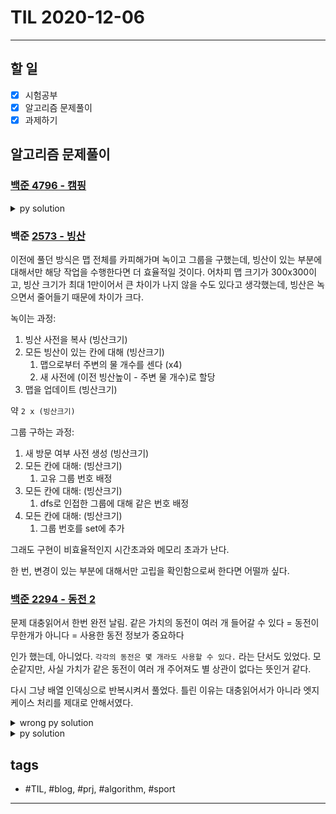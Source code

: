 # TIL 2020-12-06

--------------------------

## 할 일

- [x] 시험공부
- [x] 알고리즘 문제풀이
- [x] 과제하기

## 알고리즘 문제풀이

### [백준 4796 - 캠핑](https://noj.am/4796)


<details><summary markdown="span">py solution</summary>

20일짜리 휴가.
연속 8일 중 5일 사용가능?

답은 14.

반복 단위로 나누어서, 사용 일수를 곱한 만큼 더하고, 남은 부분에 대해서만
사용 가능 일수를 계산하면 된다.


```py

def solve():
    import collections, itertools
    
    L,P,V = ria()
    ans = 0
    cnt = 1
    while(L != 0 or P != 0 or V != 0):
        a,b = V // P, V % P
        it(a, b)
        ans = min(b, L) + a * L
        print(f'Case {cnt}: {ans}')
        L,P,V = ria()
        cnt+=1
    return

```

</details>

### 백준 [2573 - 빙산](http://boj.kr/2573)

이전에 풀던 방식은 맵 전체를 카피해가며 녹이고 그룹을 구했는데, 빙산이 있는 부분에 대해서만 해당 작업을 수행한다면 더 효율적일 것이다. 어차피 맵 크기가 300x300이고, 빙산 크기가 최대 1만이어서 큰 차이가 나지 않을 수도 있다고 생각했는데, 빙산은 녹으면서 줄어들기 때문에 차이가 크다.

녹이는 과정:
1. 빙산 사전을 복사 (빙산크기)
2. 모든 빙산이 있는 칸에 대해 (빙산크기)
   1. 맵으로부터 주변의 물 개수를 센다 (x4)
   2. 새 사전에 (이전 빙산높이 - 주변 물 개수)로 할당
3. 맵을 업데이트 (빙산크기)

약 `2 x (빙산크기)`

그룹 구하는 과정:
1. 새 방문 여부 사전 생성 (빙산크기)
2. 모든 칸에 대해: (빙산크기)
   1. 고유 그룹 번호 배정
3. 모든 칸에 대해: (빙산크기)
   1. dfs로 인접한 그룹에 대해 같은 번호 배정
4. 모든 칸에 대해: (빙산크기)
   1. 그룹 번호를 set에 추가

그래도 구현이 비효율적인지 시간초과와 메모리 초과가 난다.

한 번, 변경이 있는 부분에 대해서만 고립을 확인함으로써 한다면 어떨까 싶다.


### [백준 2294 - 동전 2](http://boj.kr/2294)

문제 대충읽어서 한번 완전 날림.
같은 가치의 동전이 여러 개 들어갈 수 있다 = 동전이 무한개가 아니다 = 사용한 동전 정보가 중요하다

인가 했는데, 아니었다. `각각의 동전은 몇 개라도 사용할 수 있다.` 라는 단서도 있었다. 모순같지만, 사실 가치가 같은 동전이 여러 개 주어져도 별 상관이 없다는 뜻인거 같다.

다시 그냥 배열 인덱싱으로 반복시켜서 풀었다. 틀린 이유는 대충읽어서가 아니라 엣지케이스 처리를 제대로 안해서였다.

<details><summary markdown="span">wrong py solution</summary>

```py
def solve():
    n,k=ria()
    vals = []
    DEFAULT_VALUE = 1e+8
    cache = [DEFAULT_VALUE]*10005
    def precalc():
        for i,v in enumerate(vals):
            # 각 동전들의 가치로 cache배열을 초기화
            if(v < 10002):
                cache[v] = 1
        for i in range(10001):
            if(cache[i]<DEFAULT_VALUE):
                for j,v in enumerate(vals):
                    # 각 동전들의 가치로 cache배열을 업데이트
                    if(v < 10002 and i+v < 10005):
                        cache[i+v] = min(cache[i+v], cache[i]+1)
        # it(cache[:100])

    for nn in range(n):
        vals.append(ria()[0])
        pass
    precalc()
    print(cache[k] if cache[k]!=0 else -1)
    return
```

</details>


<details><summary markdown="span">py solution</summary>

```py

def solve():
    n,k=ria()
    vals = []
    DEFAULT_VALUE = 1e+8
    cache = [DEFAULT_VALUE]*10005
    def precalc():
        for i,v in enumerate(vals):
            # 각 동전들의 가치로 cache배열을 초기화
            if(v < 10002):
                cache[v] = 1
        for i in range(10001):
            if(cache[i]<DEFAULT_VALUE):
                for j,v in enumerate(vals):
                    # 각 동전들의 가치로 cache배열을 업데이트
                    if(v < 10002 and i+v < 10005):
                        cache[i+v] = min(cache[i+v], cache[i]+1)
        # it(cache[:100])

    for nn in range(n):
        vals.append(ria()[0])
        pass
    precalc()
    print(cache[k] if cache[k]!=0 and cache[k]<DEFAULT_VALUE else -1)
    return
```
</details>

## tags
- \#TIL, \#blog, \#prj, \#algorithm, \#sport

--------------------------